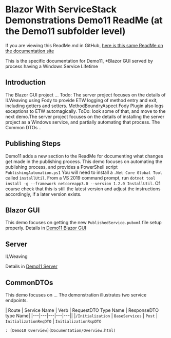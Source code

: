 # Blazor With ServiceStack Demonstrations Demo11 ReadMe (at the Demo11 subfolder level)
If you are viewing this ReadMe.md in GitHub, [here is this same ReadMe on the documentation site](ReadMe.html)

This is the specific documentation for Demo11, *Blazor GUI served by process having a Windows Service Lifetime

## Introduction
The Blazor GUI project ...
Todo: The server project focuses on the details of ILWeaving using Fody to provide ETW logging of method entry and exit, including getters and setters. MethodBoundryAspect Fody Plugin also logs exceptions to ETW automagically.
ToDo: look some of that, and move to the next demo.The server project focuses on the details of installing the server project as a Windows service, and partially automating that process.
The Common DTOs ..

## Publishing Steps
Demo11 adds a new section to the ReadMe for documenting what changes get made in the publishing process.
This demo focuses on automating the publishing process, and provides a PowerShell script `PublishingAutomation.ps1`
You will need to install a `.Net Core Global Tool` called `installUtil`. From a VS 2019 command prompt, run `dotnet tool install -g --framework netcoreapp3.0 --version 1.2.0 InstallUtil`. Of course check that this is still the latest version and adjust the instructions accordingly, if a later version exists.

## Blazor GUI
This demo focuses on getting the new `PublishedService.pubxml` file setup properly.
Details in [Demo11 Blazor GUI](GUI/ReadMe.html)

## Server
ILWeaving

Details in [Demo11 Server](Server/ReadMe.html)

## CommonDTOs
This demo focuses on ...
The demonstration illustrates two service endpoints. 

| Route | Service Name | Verb | RequestDTO Type Name | ResponseDTO type Name|
|---|---|---|---|---||
|`/Initialization` | `BaseServices` | `Post` | `InitializationReqDTO` | `InitializationRspDTO`

	
	: [Demo10 Overview](Documentation/Overview.html)
